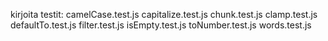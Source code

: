kirjoita testit:
camelCase.test.js
capitalize.test.js
chunk.test.js
clamp.test.js
defaultTo.test.js
filter.test.js
isEmpty.test.js
toNumber.test.js
words.test.js